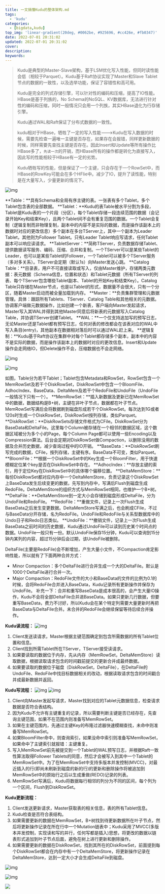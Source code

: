 ```yaml
---
title: 一文搞懂Kudu的整体架构.md
tags:
  - 'kudu'
categories:
  - [bigdata,kudu]
top_img: 'linear-gradient(20deg, #0062be, #925696, #cc426e, #fb0347)'
date: 2022-07-01 20:31:02
updated: 2022-07-01 20:31:02
cover:
description:
keywords:
---
```




> Kudu是典型的Master-Slave架构，基于LSM优化写入性能，但同时读性能会低（相较于Parquet）。Kudu基于Raft协议实现了Master和Slave Tablet节点的数据的一致性，以及选举功能，保证了容错性和高可用。
>
> Kudu是完全的列式存储引擎，可以针对性的编码和压缩，提高了IO性能。HBase是基于列族的，No Schema的NoSQL、KV数据库，无法进行针对性的编码和压缩，同时一般情况只会用一个列族，其实HBase退化为行存储引擎。
>
> Kudu通过WAL和Raft保证了分布式数据的一致性。
>
> kudu相对于HBase，牺牲了一定的写入性能--->Kudu在写入数据的时候，需要先检查一遍唯一主键是否存在，如果存在会报错，同样更新数据的时候，同样需要先查找主键是否存在。因此Insert和Update等所有操作比HBase多了，`先读一次`的开销，而HBase所有的操作都是转化为直接写入，因此写的性能相较于HBase有一定的劣势。
>
> Kudu牺牲写的性能，但是保证了一个主键，只会存在于一个RowSet中，而HBase的RowKey可能会在多个HFlie中。减少了IO，提升了读性能，特别是在大量写入，少量更新的情况下。



![img](https://cdn.nlark.com/yuque/0/2022/png/2500465/1655346605849-a27b0f24-9a73-486d-9797-0009ce3bc3dc.png?x-oss-process=image%2Fresize%2Cw_1080%2Climit_0)

**Table：**具有Schema和全局有序主键的表。一张表有多个Tablet，多个Tablet包含表的全部数据。
**Tablet：**Kudu的表Table被水平分割为多段，Tablet是Kudu表的一个片段（分区），每个Tablet存储一段连续范围的数据（会记录开始Key和结束Key），且两个Tablet间不会有重复范围的数据。一个Tablet会复制（逻辑复制而非物理复制，副本中的内容不是实际的数据，而是操作该副本上的数据时对应的更改信息）多个副本在多台TServer上，其中一个副本为Leader Tablet，其他则为Follower Tablet。只有Leader Tablet响应写请求，任何Tablet副本可以响应读请求。
**TabletServer：**简称TServer，负责数据存储Tablet、提供数据读写服务、编码、压缩、合并和复制。一个TServer可以是某些Tablet的Leader，也可以是某些Tablet的Follower，一个Tablet可以被多个TServer服务（多对多关系）。TServer会定期（默认1s）向Master发送心跳。
**Catalog Table：**目录表，用户不可直接读取或写入，仅由Master维护，存储两类元数据：表元数据（Schema信息，位置和状态）和Tablet元数据（所有TServer的列表、每个TServer包含哪些Tablet副本、Tablet的开始Key和结束Key）。Catalog Table只存储在Master节点，也是以Tablet的形式，数据量不会很大，只有一个分区，随着Master启动而被全量加载到内存。
**Master：**负责集群管理和元数据管理。具体：跟踪所有Tablets、TServer、Catalog Table和其他相关的元数据。协调客户端做元数据操作，比如创建一个新表，客户端向Master发起请求，Master写入其WAL并得到其他Master同意后将新表的元数据写入Catalog Table，并协调TServer创建Tablet。
**WAL：**一个仅支持追加写的预写日志，无论Master还是Tablet都有预写日志，任何对表的修改都会在该表对应的WAL中写入条目(entry)，其他副本在数据相对落后时可以通过WAL赶上来。
**逻辑复制：**Kudu基于Raft协议在集群中对每个Tablet都存储多个副本，副本中的内容不是实际的数据，而是操作该副本上的数据时对应的更改信息。Insert和Update操作会走网络IO，但Delete操作不会，压缩数据也不会走网络。

![img](https://cdn.nlark.com/yuque/0/2022/png/2500465/1656670281157-814d5745-2416-468f-8c68-44c63244069f.png)



![img](https://cdn.nlark.com/yuque/0/2022/png/2500465/1655346605725-aa6706b6-8453-45b7-b084-18a05394f969.png?x-oss-process=image%2Fresize%2Cw_829%2Climit_0)



如图，Table分为若干Tablet；Tablet包含Metadata和RowSet，RowSet包含一个MemRowSet及若干个DiskRowSet，DiskRowSet中包含一个BloomFile、AdhocIndex、BaseData、DeltaMem及若干个RedoFile和UndoFile（UndoFile一般情况下只有一个）。
**MemRowSet：**插入新数据及更新已在MemRowSet中的数据，数据结构是B+树，主键在非叶子节点，数据都在叶子节点。MemRowSet写满后会将数据刷到磁盘形成若干个DiskRowSet。每次达到1G或者120s时生成一个DiskRowSet，DiskRowSet按列存储，类似Parquet。
**DiskRowSet：**DiskRowSets存储文件格式为CFile。DiskRowSet分为BaseData和DeltaFile。这里每个Column被存储在一个相邻的数据区域，这个数据区域被分为多个小的Page，每个Column Page都可以使用一些Encoding以及Compression算法。后台会定期对DiskRowSet做Compaction，以删除没用的数据及合并历史数据，减少查询过程中的IO开销。
**BaseData：**DiskRowSet刷写完成的数据，CFile，按列存储，主键有序。BaseData不可变，类似Parquet。
**BloomFile：**根据一个DiskRowSet中的Key生成一个BloomFilter，用于快速模糊定位某个key是否在DiskRowSet中存在。
**AdhocIndex：**存放主键的索引，用于定位Key在DiskRowSet中的具体哪个偏移位置。
**DeltaMemStore：**每份DiskRowSet都对应内存中一个DeltaMemStore，负责记录这个DiskRowSet上BaseData发生后续变更的数据，先写到内存中，写满后Flush到磁盘生成RedoFile。DeltaMemStore的组织方式与MemRowSet相同，也维护一个B+树。
**DeltaFile：**DeltaMemStore到一定大小会存储到磁盘形成DeltaFile，分为UndoFile和RedoFile。
**RedoFile：**重做文件，记录上一次Flush生成BaseData之后发生变更数据。DeltaMemStore写满之后，也会刷成CFile，不过与BaseData分开存储，名为RedoFile。UndoFile和RedoFile与关系型数据库中的Undo日子和Redo日志类似。
**UndoFile：**撤销文件，记录上一次Flush生成BaseData之前时间的历史数据，Kudu通过UndoFile可以读到历史某个时间点的数据。UndoFile一般只有一份。默认UndoFile保存15分钟，Kudu可以查询到15分钟内某列的内容，超过15分钟后会过期，该UndoFile被删除。

DeltaFile(主要是RedoFile)会不断增加，产生大量小文件，不Compaction肯定影响性能，所以就有了下面两种合并方式：

- Minor Compaction：多个DeltaFile进行合并生成一个大的DeltaFile。默认是1000个DeltaFile进行合并一次。
- Major Compaction：RedoFile文件的大小和BaseData的文件的比例为0.1的时候，会将RedoFile合并进入BaseData，Kudu记录所有更新操作并保存为UndoFile。
  补充一下：合并和重写BaseData是成本很高的，会产生大量IO操作，Kudu不会将全部DeltaFile合并进BaseData。如果只更新几行数据，但要重写BaseData，费力不讨好，所以Kudu会在某个特定列需要大量更新时再把BaseData与DeltaFile合并。未合并的RedoFile会继续保留等待后续合并操作。

**Kudu读流程：**
![img](https://cdn.nlark.com/yuque/0/2022/png/2500465/1656670543950-cf2edd8b-55d4-4eb2-b224-78d3c1d9aa31.png)

1. Client发送读请求，Master根据主键范围确定到包含所需数据的所有Tablet位置和信息。
2. Client找到所需Tablet所在TServer，TServer接受读请求。
3. 如果要读取的数据位于内存，先从内存（MemRowSet，DeltaMemStore）读取数据，根据读取请求包含的时间戳前提交的更新合并成最终数据。
4. 如果要读取的数据位于磁盘（DiskRowSet，DeltaFile），在DeltaFile的UndoFile、RedoFile中找目标数据相关的改动，根据读取请求包含的时间戳合并成最新数据并返回。

**Kudu写流程：**
![img](https://cdn.nlark.com/yuque/0/2022/png/2500465/1656670544082-37d8b7e9-de97-46c0-9ded-20ad7ae15c16.png)
![img](https://cdn.nlark.com/yuque/0/2022/png/2500465/1656670544010-1315c073-bd11-488c-a780-ffbf553002bb.png)

1. Client向Master发起写请求，Master找到对应的Tablet元数据信息，检查请求数据是否符合表结构。
2. 因为Kudu不允许有主键重复的记录，所以需要判断主键是否已经存在，先查询主键范围，如果不在范围内则准备写MemRowSet。
3. 如果在主键范围内，先通过主键Key的布隆过滤器快速模糊查找，未命中则准备写MemRowSet。
4. 如果BloomFilter命中，则查询索引，如果没命中索引则准备写MemRowSet，如果命中了主键索引就报错：主键重复。
5. 写入MemRowSet前先被提交到一个Tablet的WAL预写日志，并根据Raft一致性算法取得Follower Tablets的同意，然后才会被写入到其中一个Tablet的MemRowSet中。为了在MemRowSet中支持多版本并发控制(MVCC)，对最近插入的行(即尚未刷新到磁盘的新的行)的更新和删除操作将被追加到MemRowSet中的原始行之后以生成重做(REDO)记录的列表。
6. MemRowSet写满后，Kudu将数据每行相邻的列分为不同的区间，每个列为一个区间，Flush到DiskRowSet。

**Kudu更新流程：**

1. Client发送更新请求，Master获取表的相关信息，表的所有Tablet信息。
2. Kudu检查是否符合表结构。
3. 如果需要更新的数据在MemRowSet，B+树找到待更新数据所在叶子节点，然后将更新操作记录在所在行中一个Mutation链表中；Kudu采用了MVCC(多版本并发控制，实现读和写的并行，任何写都是插入)思想，将更改的数据以链表形式追加到叶子节点后面，避免在树上进行更新和删除操作。
4. 如果需要更新的数据在DiskRowSet，找到其所在的DiskRowSet，前面提到每个DiskRowSet都会在内存中有一个DeltaMemStore，将更新操作记录在DeltaMemStore，达到一定大小才会生成DeltaFile到磁盘。

![img](https://cdn.nlark.com/yuque/0/2022/png/2500465/1655346605651-12519d77-90d0-4e92-8def-a832ad06c4b5.png)

![img](https://cdn.nlark.com/yuque/0/2022/png/2500465/1655346609884-6c6502ed-d74e-4796-b91c-875a4792c2e9.png?x-oss-process=image%2Fresize%2Cw_913%2Climit_0)



<img src="https://cdn.nlark.com/yuque/0/2022/png/2500465/1656670543950-cf2edd8b-55d4-4eb2-b224-78d3c1d9aa31.png">

